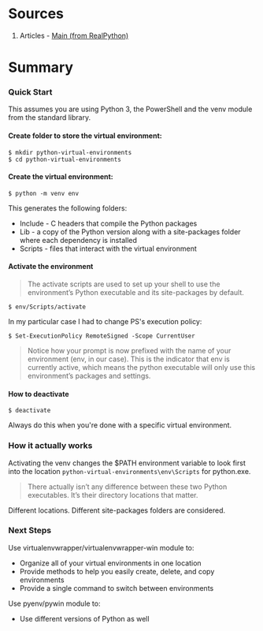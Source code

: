 # Sources
1. Articles - [Main (from RealPython)](https://realpython.com/python-virtual-environments-a-primer/)

# Summary

### Quick Start


This assumes you are using Python 3, the PowerShell and the venv module from the standard library.

#### Create folder to store the virtual environment:

    $ mkdir python-virtual-environments
    $ cd python-virtual-environments

#### Create the virtual environment:

    $ python -m venv env

This generates the following folders:

- Include - C headers that compile the Python packages
- Lib - a copy of the Python version along with a site-packages folder where each dependency is installed
- Scripts - files that interact with the virtual environment

#### Activate the environment

> The activate scripts are used to set up your shell to use the environment’s Python executable and its site-packages by default.

    $ env/Scripts/activate

In my particular case I had to change PS's execution policy:

    $ Set-ExecutionPolicy RemoteSigned -Scope CurrentUser

>Notice how your prompt is now prefixed with the name of your environment (env, in our case). This is the indicator that env is currently active, which means the python executable will only use this environment’s packages and settings.

#### How to deactivate

    $ deactivate

Always do this when you're done with a specific virtual environment.

### How it actually works

Activating the venv changes the $PATH environment variable to look first into the location `python-virtual-environments\env\Scripts` for python.exe.

>There actually isn’t any difference between these two Python executables. It’s their directory locations that matter.

Different locations. Different site-packages folders are considered.

### Next Steps

Use virtualenvwrapper/virtualenvwrapper-win module to:
- Organize all of your virtual environments in one location
- Provide methods to help you easily create, delete, and copy environments
- Provide a single command to switch between environments

Use pyenv/pywin module to:
- Use different versions of Python as well



 


